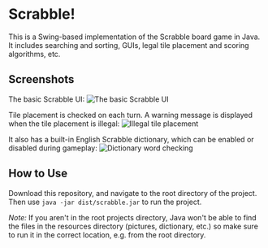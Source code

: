 Scrabble!
========

This is a Swing-based implementation of the Scrabble board game in Java. 
It includes searching and sorting, GUIs,
legal tile placement and scoring algorithms, etc.

## Screenshots

The basic Scrabble UI:
![The basic Scrabble UI](resources/scrabble.png)

Tile placement is checked on each turn. A warning message is displayed when the tile
placement is illegal:
![Illegal tile placement](resources/illegal-tile-placement.png)

It also has a built-in English Scrabble dictionary, which can be enabled or disabled 
during gameplay:
![Dictionary word checking](resources/illegal-word.png)

## How to Use

Download this repository, and navigate to the root directory of the project.
Then use `java -jar dist/scrabble.jar` to run the project.

*Note:* If you aren't in the root projects directory, Java won't be able to find
the files in the resources directory (pictures, dictionary, etc.) so make sure
to run it in the correct location, e.g. from the root directory.
